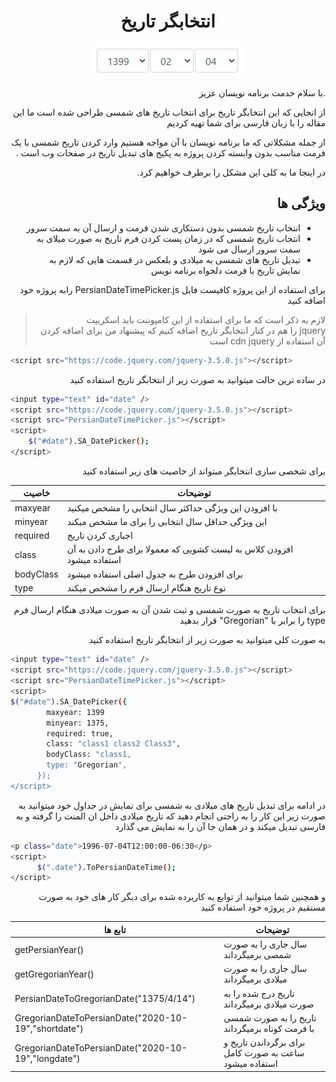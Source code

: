 <div dir="rtl">
   <center>
   <h1>
   انتخابگر تاریخ
   </h1>

<img src="https://raw.githubusercontent.com/samanazadi1996/datepicker-component/master/Images/Image1.png">
</center>

.با سلام خدمت برنامه نویسان عزیز

از انجایی که این انتخابگر تاریخ برای انتخاب تاریخ های شمسی طراحی شده است ما این مقاله را با زبان فارسی برای شما تهیه کردیم

از جمله مشکلاتی که ما برنامه نویسان  با آن مواجه هستیم وارد کردن تاریخ شمسی با یک فرمت مناسب  بدون وابسته کردن پروژه به پکیج های تبدیل تاریخ در صفحات وب است .

در اینجا ما به کلی این مشکل را برطرف خواهیم کرد.


## ویژگی ها
- انتخاب تاریخ شمسی بدون دستکاری شدن فرمت و ارسال آن به سمت سرور
- انتخاب تاریخ شمسی که در زمان پست کردن فرم تاریخ به صورت میلای به سمت سرور ارسال می شود
- تبدیل تاریخ های شمسی به میلادی و بلعکس در قسمت هایی که لازم به نمایش تاریخ با فرمت دلخواه برنامه نویس

برای استفاده از این پروژه کافیست فایل      PersianDateTimePicker.js  رابه پروژه خود اضافه کنید
> لازم به ذکر است که ما برای استفاده از این کامپوننت باید اسکریپت  
jquery
را هم در کنار  انتخابگر تاریخ اضافه کنیم که پیشنهاد من برای اضافه کردن آن استفاده از
cdn jquery
است
</div>

```sh
<script src="https://code.jquery.com/jquery-3.5.0.js"></script>
```
<div dir="rtl">
 در ساده ترین حالت میتوانید به صورت زیر از انتخابگر تاریخ استفاده کنید 
</div>

```sh
<input type="text" id="date" />
<script src="https://code.jquery.com/jquery-3.5.0.js"></script>
<script src="PersianDateTimePicker.js"></script>
<script>
    $("#date").SA_DatePicker(); 
</script>
```
<div dir="rtl">
 برای شخصی سازی انتخابگر میتواند از خاصیت های زیر استفاده کنید
</div>

| خاصیت | توضیحات |
| ------ | ------ |
| maxyear  | با افزودن این ویژگی حداکثر سال انتخابی را مشخص میکنید  |
| minyear  | این ویژگی حداقل سال انتخابی را برای ما مشخص میکند |
| required | اجباری کردن تاریخ |
| class    | افزودن کلاس به لیست کشویی که معمولا برای طرح دادن به آن استفاده میشود |
| bodyClass  |برای افزودن طرح به جدول اصلی استفاده میشود  |
| type   |نوع تاریخ هنگام ارسال فرم را مشخص میکند  |

<div dir="rtl">
برای انتخاب تاریخ به صورت شمسی و ثبت شدن آن به صورت میلادی هنگام ارسال فرم 
type
را برابر با  
"Gregorian"
قرار بدهید

 به صورت کلی میتوانید به صورت زیر از  انتخابگر تاریخ استفاده کنید
</div>

```sh
<input type="text" id="date" />
<script src="https://code.jquery.com/jquery-3.5.0.js"></script>
<script src="PersianDateTimePicker.js"></script>
<script>
$("#date").SA_DatePicker({
        maxyear: 1399
        minyear: 1375,
        required: true,
        class: "class1 class2 Class3",
        bodyClass: "class1,
        type: "Gregorian",
      });
</script>
```
<div dir="rtl">
 در ادامه برای  تبدیل تاریخ های میلادی به شمسی برای نمایش در جداول  خود میتوانید به صورت زیر این کار را به راحتی انجام دهید که تاریخ میلادی داخل ان المنت را گرفته و به فارسی تبدیل میکند و در همان جا آن را به نمایش می گذارد
</div>

```sh
<p class="date">1996-07-04T12:00:00-06:30</p> 
<script>
      $(".date").ToPersianDateTime();
</script>
```
<div dir="rtl">
 و همچنین شما میتوانید از توابع به کاربرده شده برای دیگر کار های خود به صورت مستقیم در پروژه خود استفاده کنید
</div>


|تابع ها | توضیحات |
| ------ | ------ |
| getPersianYear()   | سال جاری را به صورت شمصی برمیگرداند  |
| getGregorianYear() | سال جاری را به صورت میلادی برمیگرداند |
| PersianDateToGregorianDate("1375/4/14")   | تاریخ درج شده را به صورت میلادی برمیگرداند |
| GregorianDateToPersianDate("2020-10-19","shortdate")| تاریخ را به صورت شمسی با فرمت کوتاه برمیگرداند |
| GregorianDateToPersianDate("2020-10-19","longdate")| برای برگرداندن تاریخ و ساعت به صورت کامل استفاده میشود|
